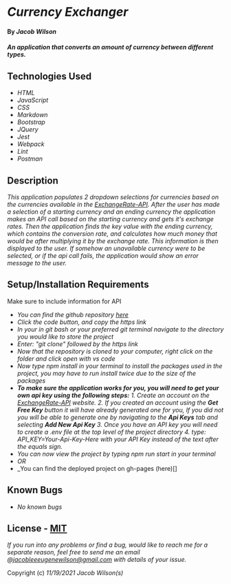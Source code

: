 # _Currency Exchanger_

#### By _**Jacob Wilson**_

#### _An application that converts an amount of currency between different types._

## Technologies Used

* _HTML_
* _JavaScript_
* _CSS_
* _Markdown_
* _Bootstrap_
* _JQuery_
* _Jest_
* _Webpack_
* _Lint_
* _Postman_

## Description

_This application populates 2 dropdown selections for currencies based on the currencies available in the [ExchangeRate-API](https://www.exchangerate-api.com/). After the user has made a selection of a starting currency and an ending currency the application makes an API call based on the starting currency and gets it's exchange rates. Then the application finds the key value with the ending currency, which contains the conversion rate, and calculates how much money that would be after multiplying it by the exchange rate. This information is then displayed to the user. If somehow an unavailable currency were to be selected, or if the api call fails, the application would show an error message to the user._

## Setup/Installation Requirements

Make sure to include information for API

* _You can find the github repository [here](https://github.com/JLEWilson/currency_exchanger)_
* _Click the code button, and copy the https link_
* _In your in git bash or your preferred git terminal navigate to the directory you would like to store the project_
* _Enter: "git clone" followed by the https link_
* _Now that the repository is cloned to your computer, right click on the folder and click open with vs code_
* _Now type npm install in your terminal to install the packages used in the project, you may have to run install twice due to the size of the packages_
* _**To make sure the application works for you, you will need to get your own api key using the following steps:**_
_1. Create an account on the [ExchangeRate-API](https://www.exchangerate-api.com/) website._
_2. If you created an account using the **Get Free Key** button it will have already generated one for you, If you did not you will be able to generate one by navigating to the **Api Keys** tab and selecting **Add New Api Key**_
_3. Once you have an API key you will need to create a .env file at the top level of the project directory_ 
_4. type: API_KEY=Your-Api-Key-Here  with your API Key instead of the text after the equals sign._
* _You can now view the project by typing npm run start in your terminal_
* _OR_
* _You can find the deployed project on gh-pages (here)[]

## Known Bugs

* _No known bugs_

## License - [MIT](https://opensource.org/licenses/MIT)

_If you run into any problems or find a bug, would like to reach me for a separate reason, feel free to send me an email @jacobleeeugenewilson@gmail.com with details of your issue._

Copyright (c) _11/19/2021_ _Jacob Wilson(s)_